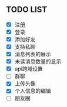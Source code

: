 ## TODO LIST
- [x] 注册
- [x] 登录
- [x] 添加好友
- [x] 支持私聊
- [x] 消息列表的展示
- [x] 未读消息数量的显示
- [x] api跨域设置
- [ ] 群聊
- [x] 上传头像
- [x] 个人信息的编辑
- [ ] 朋友圈
